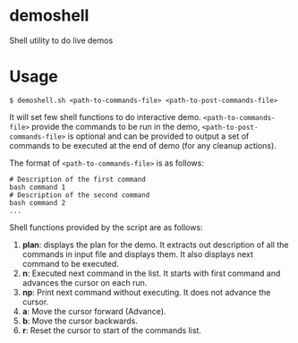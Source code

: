 # demoshell
Shell utility to do live demos

# Usage
```
$ demoshell.sh <path-to-commands-file> <path-to-post-commands-file>
```

It will set few shell functions to do interactive demo. `<path-to-commands-file>` provide
the commands to be run in the demo, `<path-to-post-commands-file>` is optional and can be
provided to output a set of commands to be executed at the end of demo (for any cleanup
actions).

The format of `<path-to-commands-file>` is as follows:
```
# Description of the first command
bash command 1
# Description of the second command
bash command 2
...
```
Shell functions provided by the script are as follows:
1. **plan**: displays the plan for the demo. It extracts out description of all the
commands in input file and displays them. It also displays next command to be executed.
2. **n**: Executed next command in the list. It starts with first command and advances the
cursor on each run.
3. **np**: Print next command without executing. It does not advance the cursor.
4. **a**: Move the cursor forward (Advance).
5. **b**: Move the cursor backwards.
6. **r**: Reset the cursor to start of the commands list.


